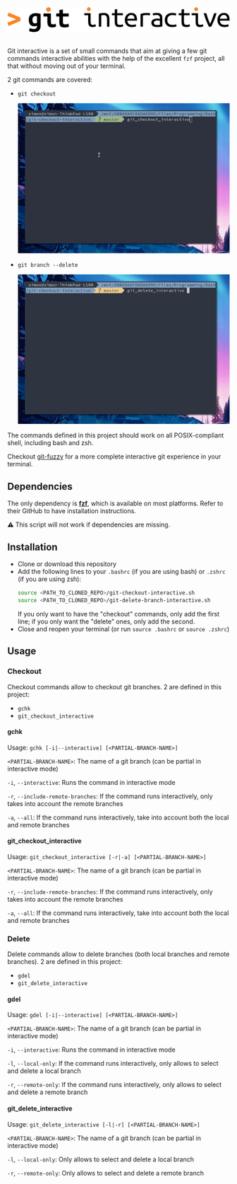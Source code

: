 <div align="center">
    <img src="https://raw.githubusercontent.com/SimGus/git-interactive/master/public/logo.png" alt="git interactive logo" width="600">
    <br/>
    <br/>
</div>

Git interactive is a set of small commands that aim at giving a few git commands interactive abilities with the help of the excellent `fzf` project, all that without moving out of your terminal.

2 git commands are covered:
- `git checkout`

    <img src="https://raw.githubusercontent.com/SimGus/git-interactive/master/public/checkout.gif" alt="Preview of checkout command">

- `git branch --delete`

    <img src="https://raw.githubusercontent.com/SimGus/git-interactive/master/public/delete.gif" alt="Preview of delete command">

The commands defined in this project should work on all POSIX-compliant shell, including bash and zsh.

Checkout [git-fuzzy](https://github.com/bigH/git-fuzzy) for a more complete interactive git experience in your terminal.

## Dependencies
The only dependency is [**fzf**](https://github.com/junegunn/fzf), which is available on most platforms.
Refer to their GitHub to have installation instructions.

⚠ This script will not work if dependencies are missing.

## Installation
- Clone or download this repository
- Add the following lines to your `.bashrc` (if you are using bash) or `.zshrc` (if you are using zsh):
    ```sh
    source <PATH_TO_CLONED_REPO>/git-checkout-interactive.sh
    source <PATH_TO_CLONED_REPO>/git-delete-branch-interactive.sh
    ```
    If you only want to have the "checkout" commands, only add the first line; if you only want the "delete" ones, only add the second.
- Close and reopen your terminal (or run `source .bashrc` or `source .zshrc`)

## Usage
### Checkout
Checkout commands allow to checkout git branches. 2 are defined in this project:
- `gchk`
- `git_checkout_interactive`

#### gchk
Usage: `gchk [-i|--interactive] [<PARTIAL-BRANCH-NAME>]`

`<PARTIAL-BRANCH-NAME>`: The name of a git branch (can be partial in interactive mode)

`-i`, `--interactive`: Runs the command in interactive mode

`-r`, `--include-remote-branches`: If the command runs interactively, only takes into account the remote branches

`-a`, `--all`: If the command runs interactively, take into account both the local and remote branches

#### git_checkout_interactive
Usage: `git_checkout_interactive [-r|-a] [<PARTIAL-BRANCH-NAME>]`

`<PARTIAL-BRANCH-NAME>`: The name of a git branch (can be partial in interactive mode)

`-r`, `--include-remote-branches`: If the command runs interactively, only takes into account the remote branches

`-a`, `--all`: If the command runs interactively, take into account both the local and remote branches

### Delete
Delete commands allow to delete branches (both local branches and remote branches). 2 are defined in this project:
- `gdel`
- `git_delete_interactive`

#### gdel
Usage: `gdel [-i|--interactive] [<PARTIAL-BRANCH-NAME>]`

`<PARTIAL-BRANCH-NAME>`: The name of a git branch (can be partial in interactive mode)

`-i`, `--interactive`: Runs the command in interactive mode

`-l`, `--local-only`: If the command runs interactively, only allows to select and delete a local branch

`-r`, `--remote-only`: If the command runs interactively, only allows to select and delete a remote branch

#### git_delete_interactive
Usage: `git_delete_interactive [-l|-r] [<PARTIAL-BRANCH-NAME>]`

`<PARTIAL-BRANCH-NAME>`: The name of a git branch (can be partial in interactive mode)

`-l`, `--local-only`: Only allows to select and delete a local branch

`-r`, `--remote-only`: Only allows to select and delete a remote branch
